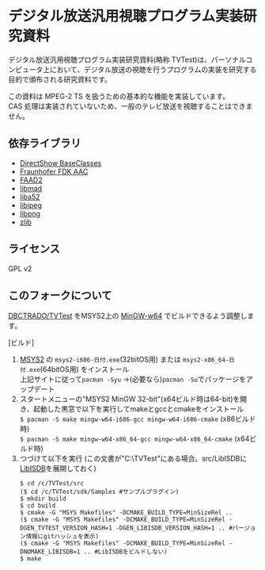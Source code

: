 デジタル放送汎用視聴プログラム実装研究資料
==========================================
デジタル放送汎用視聴プログラム実装研究資料(略称 TVTest)は、パーソナルコンピュータ上において、デジタル放送の視聴を行うプログラムの実装を研究する目的で頒布される研究資料です。

この資料は MPEG-2 TS を扱うための基本的な機能を実装しています。  
CAS 処理は実装されていないため、一般のテレビ放送を視聴することはできません。


依存ライブラリ
--------------
* [DirectShow BaseClasses](https://github.com/Microsoft/Windows-classic-samples/tree/master/Samples/Win7Samples/multimedia/directshow/baseclasses)
* [Fraunhofer FDK AAC](https://github.com/mstorsjo/fdk-aac)
* [FAAD2](http://www.audiocoding.com/faad2.html)
* [libmad](http://www.underbit.com/products/mad/)
* [liba52](http://liba52.sourceforge.net/)
* [libjpeg](http://www.ijg.org/)
* [libpng](http://libpng.org/)
* [zlib](http://zlib.net/)


ライセンス
----------
GPL v2


このフォークについて
----------
[DBCTRADO/TVTest](https://github.com/DBCTRADO/TVTest) をMSYS2上の [MinGW-w64](https://sourceforge.net/projects/mingw-w64) でビルドできるよう調整します。

[ビルド]
1. [MSYS2](https://www.msys2.org/) の `msys2-i686-日付.exe`(32bitOS用) または `msys2-x86_64-日付.exe`(64bitOS用) をインストール  
   上記サイトに従って`pacman -Syu` →(必要なら)`pacman -Su`でパッケージをアップデート
2. スタートメニューの"MSYS2 MinGW 32-bit"(x64ビルド時は64-bit)を開き、起動した黒窓で以下を実行してmakeとgccとcmakeをインストール  
   `$ pacman -S make mingw-w64-i686-gcc mingw-w64-i686-cmake` (x86ビルド時)  
   `$ pacman -S make mingw-w64-x86_64-gcc mingw-w64-x86_64-cmake` (x64ビルド時)
3. つづけて以下を実行 (この文書が"C:\TVTest"にある場合。src/LibISDBに[LibISDB](https://github.com/xtne6f/LibISDB)を展開しておく)
   ```
   $ cd /c/TVTest/src
   ($ cd /c/TVTest/sdk/Samples #サンプルプラグイン)
   $ mkdir build
   $ cd build
   $ cmake -G "MSYS Makefiles" -DCMAKE_BUILD_TYPE=MinSizeRel ..
   ($ cmake -G "MSYS Makefiles" -DCMAKE_BUILD_TYPE=MinSizeRel -DGEN_TVTEST_VERSION_HASH=1 -DGEN_LIBISDB_VERSION_HASH=1 .. #バージョン情報にgitハッシュを表示)
   ($ cmake -G "MSYS Makefiles" -DCMAKE_BUILD_TYPE=MinSizeRel -DNOMAKE_LIBISDB=1 .. #LibISDBをビルドしない)
   $ make
   ```
